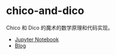 # chico-and-dico

Chico 和 Dico 的魔术的数学原理和代码实现。

- [Jupyter Notebook](./chico-and-dico.ipynb)
- [Blog](http://luochang212.github.io/posts/chico-and-dico) 
